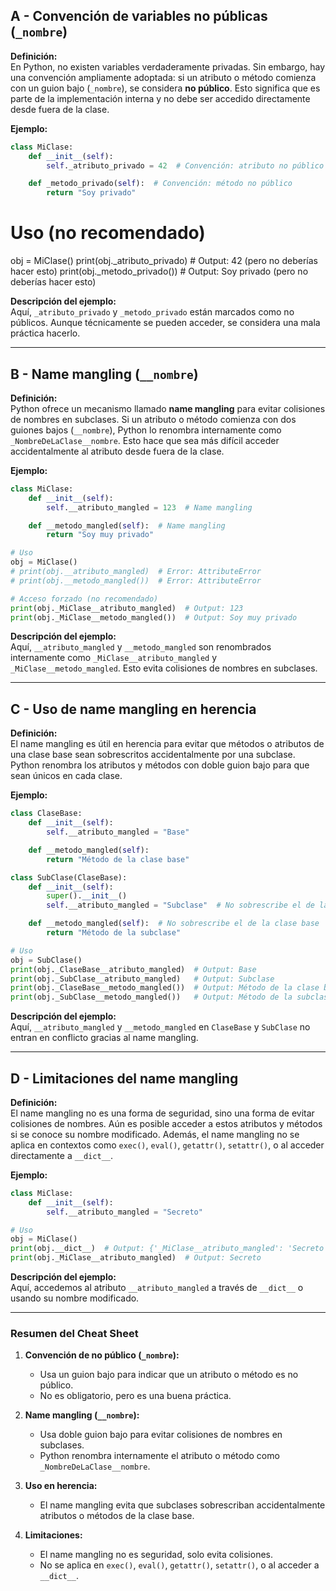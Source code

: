 ## A - Convención de variables no públicas (`_nombre`)

**Definición:**  
En Python, no existen variables verdaderamente privadas. Sin embargo, hay una convención ampliamente adoptada: si un atributo o método comienza con un guion bajo (`_nombre`), se considera **no público**. Esto significa que es parte de la implementación interna y no debe ser accedido directamente desde fuera de la clase.

**Ejemplo:**

```python
class MiClase:
    def __init__(self):
        self._atributo_privado = 42  # Convención: atributo no público

    def _metodo_privado(self):  # Convención: método no público
        return "Soy privado"
```

# Uso (no recomendado)

obj = MiClase()
print(obj.\_atributo_privado) # Output: 42 (pero no deberías hacer esto)
print(obj.\_metodo_privado()) # Output: Soy privado (pero no deberías hacer esto)

**Descripción del ejemplo:**  
Aquí, `_atributo_privado` y `_metodo_privado` están marcados como no públicos. Aunque técnicamente se pueden acceder, se considera una mala práctica hacerlo.

---

## B - Name mangling (`__nombre`)

**Definición:**  
Python ofrece un mecanismo llamado **name mangling** para evitar colisiones de nombres en subclases. Si un atributo o método comienza con dos guiones bajos (`__nombre`), Python lo renombra internamente como `_NombreDeLaClase__nombre`. Esto hace que sea más difícil acceder accidentalmente al atributo desde fuera de la clase.

**Ejemplo:**

```python
class MiClase:
    def __init__(self):
        self.__atributo_mangled = 123  # Name mangling

    def __metodo_mangled(self):  # Name mangling
        return "Soy muy privado"

# Uso
obj = MiClase()
# print(obj.__atributo_mangled)  # Error: AttributeError
# print(obj.__metodo_mangled())  # Error: AttributeError

# Acceso forzado (no recomendado)
print(obj._MiClase__atributo_mangled)  # Output: 123
print(obj._MiClase__metodo_mangled())  # Output: Soy muy privado
```

**Descripción del ejemplo:**  
Aquí, `__atributo_mangled` y `__metodo_mangled` son renombrados internamente como `_MiClase__atributo_mangled` y `_MiClase__metodo_mangled`. Esto evita colisiones de nombres en subclases.

---

## C - Uso de name mangling en herencia

**Definición:**  
El name mangling es útil en herencia para evitar que métodos o atributos de una clase base sean sobrescritos accidentalmente por una subclase. Python renombra los atributos y métodos con doble guion bajo para que sean únicos en cada clase.

**Ejemplo:**

```python
class ClaseBase:
    def __init__(self):
        self.__atributo_mangled = "Base"

    def __metodo_mangled(self):
        return "Método de la clase base"

class SubClase(ClaseBase):
    def __init__(self):
        super().__init__()
        self.__atributo_mangled = "Subclase"  # No sobrescribe el de la clase base

    def __metodo_mangled(self):  # No sobrescribe el de la clase base
        return "Método de la subclase"

# Uso
obj = SubClase()
print(obj._ClaseBase__atributo_mangled)  # Output: Base
print(obj._SubClase__atributo_mangled)   # Output: Subclase
print(obj._ClaseBase__metodo_mangled())  # Output: Método de la clase base
print(obj._SubClase__metodo_mangled())   # Output: Método de la subclase
```

**Descripción del ejemplo:**  
Aquí, `__atributo_mangled` y `__metodo_mangled` en `ClaseBase` y `SubClase` no entran en conflicto gracias al name mangling.

---

## D - Limitaciones del name mangling

**Definición:**  
El name mangling no es una forma de seguridad, sino una forma de evitar colisiones de nombres. Aún es posible acceder a estos atributos y métodos si se conoce su nombre modificado. Además, el name mangling no se aplica en contextos como `exec()`, `eval()`, `getattr()`, `setattr()`, o al acceder directamente a `__dict__`.

**Ejemplo:**

```python
class MiClase:
    def __init__(self):
        self.__atributo_mangled = "Secreto"

# Uso
obj = MiClase()
print(obj.__dict__)  # Output: {'_MiClase__atributo_mangled': 'Secreto'}
print(obj._MiClase__atributo_mangled)  # Output: Secreto
```

**Descripción del ejemplo:**  
Aquí, accedemos al atributo `__atributo_mangled` a través de `__dict__` o usando su nombre modificado.

---

### Resumen del Cheat Sheet

1.  **Convención de no público (`_nombre`):**

    - Usa un guion bajo para indicar que un atributo o método es no público.
    - No es obligatorio, pero es una buena práctica.

2.  **Name mangling (`__nombre`):**

    - Usa doble guion bajo para evitar colisiones de nombres en subclases.
    - Python renombra internamente el atributo o método como `_NombreDeLaClase__nombre`.

3.  **Uso en herencia:**

    - El name mangling evita que subclases sobrescriban accidentalmente atributos o métodos de la clase base.

4.  **Limitaciones:**

    - El name mangling no es seguridad, solo evita colisiones.
    - No se aplica en `exec()`, `eval()`, `getattr()`, `setattr()`, o al acceder a `__dict__`.
